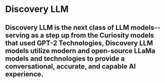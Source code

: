 # Discovery LLM
## Discovery LLM is the next class of LLM models--serving as a step up from the Curiosity models that used GPT-2 Technologies, Discovery LLM models utilize modern and open-source LLaMa models and technologies to provide a conversational, accurate, and capable AI experience. 
